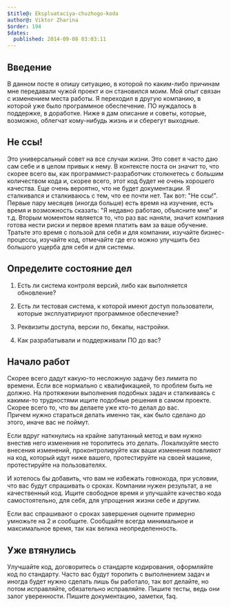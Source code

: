 ```yaml
---
$title@: Ekspluataciya-chuzhogo-koda
author@: Viktor Zharina
$order: 194
$dates:
  published: 2014-09-08 03:03:11
---
```

<h2>Введение</h2>

В данном посте я опишу ситуацию, в которой по каким-либо причинам мне передавали чужой проект и он становился моим. Мой опыт связан с изменением места работы. Я переходил в другую компанию, в которой уже было программное обеспечение. ПО нуждалось в поддержке, в доработке. Ниже я дам описание и советы, которые, возможно, облегчат кому-нибудь жизнь и и сберегут выходные.

<h2>Не ссы!</h2>

Это универсальный совет на все случаи жизни. Это совет я часто даю сам себе и в целом привык к нему. В контексте поста он значит то, что скорее всего вы, как программист-разработчик столкнетесь с большим количеством кода и, скорее всего, этот код будет не очень хорошего качества. Еще очень вероятно, что не будет документации. Я сталкивался и сталкиваюсь с тем, что ее почти нет. Так вот: "Не ссы!". Первые пару месяцев (иногда больше) есть время на изучение, есть время и возможность сказать: "Я недавно работаю, объясните мне" и т.д. Вторым моментом является то, что раз вас наняли, значит компания готова нести риски и первое время платить вам за ваше обучение. Тратьте это время с пользой для себя и для компании, изучайте бизнес-процессы, изучайте код, отмечайте где его можно улучшить без большого ущерба для себя и для системы.

<h2>Определите состояние дел</h2>

1) Есть ли система контроля версий, либо как выполняется обновление?



2) Есть ли тестовая система, к которой имеют доступ пользователи, которые эксплуатириуют программное обеспечение?



3) Реквизиты доступа, версии по, бекапы, настройки.



4) Как разрабатывали и поддерживали ПО до вас?

<h2>Начало работ</h2>

Скорее всего дадут какую-то несложную задачу без лимита по времени. Если все нормально с квалификацией, то проблем быть не должно. На протяжении выполнения подобных задач и сталкиваясь с какими-то трудностями ищите подобные решения в самом проекте. Скорее всего то, что вы делаете уже кто-то делал до вас. Причем нужно стараться делать именно так, как было сделано до этого, иначе вас не поймут.



Если вдруг наткнулись на крайне запутанный метод и вам нужно внестив него изменения не торопитесь это делать. Локализуйте место внесения изменений, проконтролируйте как ваши изменения повлияют на код, который идут ниже вашего, протестируйте на своей машине, протестируйте на пользователях.



И хотелось бы добавить, что вам не избежать говнокода, при условии, что вас будут спрашивать о сроках. Компании нужен результат, а не качественный код. Ищите свободное время и улучшайте качество кода самостоятельно, для себя, для упрощения жизни себе и другим.



Если вас спрашивают о сроках завершения оцените примерно умножьте на 2 и сообщите. Сообщайте всегда минимальное и максимальное время, так как велика неопределенность.

<h2>Уже втянулись</h2>

Улучшайте код, договоритесь о стандарте кодирования, оформляйте код по стандарту. Часто вас будут торопить с выполнением задач и иногда будет нужно сделать лишь бы работало, так вот делайте, но потом исправляйте, обязательно исправляйте. Пишите тесты, ведь они залог уверенности. Пишите документацию, заметки, faq.



&nbsp;



&nbsp;